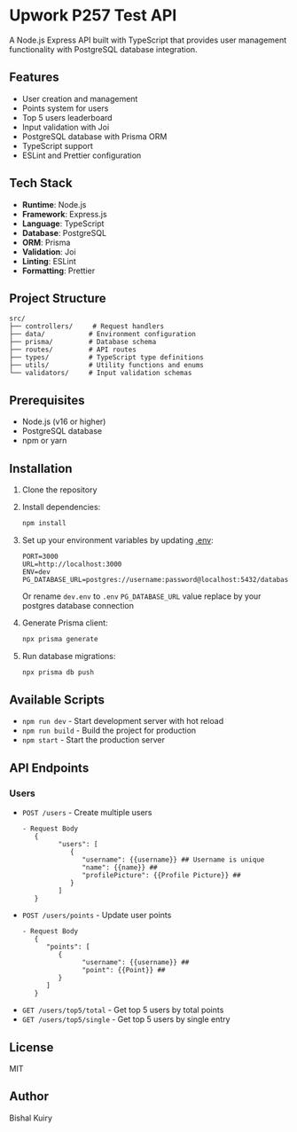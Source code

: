 # Upwork P257 Test API

A Node.js Express API built with TypeScript that provides user management functionality with PostgreSQL database integration.

## Features

- User creation and management
- Points system for users
- Top 5 users leaderboard
- Input validation with Joi
- PostgreSQL database with Prisma ORM
- TypeScript support
- ESLint and Prettier configuration

## Tech Stack

- **Runtime**: Node.js
- **Framework**: Express.js
- **Language**: TypeScript
- **Database**: PostgreSQL
- **ORM**: Prisma
- **Validation**: Joi
- **Linting**: ESLint
- **Formatting**: Prettier

## Project Structure

```
src/
├── controllers/     # Request handlers
├── data/           # Environment configuration
├── prisma/         # Database schema
├── routes/         # API routes
├── types/          # TypeScript type definitions
├── utils/          # Utility functions and enums
└── validators/     # Input validation schemas
```

## Prerequisites

- Node.js (v16 or higher)
- PostgreSQL database
- npm or yarn

## Installation

1. Clone the repository
2. Install dependencies:
   ```bash
   npm install
   ```

3. Set up your environment variables by updating [.env](.env):
   ```env
   PORT=3000
   URL=http://localhost:3000
   ENV=dev
   PG_DATABASE_URL=postgres://username:password@localhost:5432/database_name
   ```

   Or rename `dev.env` to `.env`
      `PG_DATABASE_URL` value replace by your postgres database connection

4. Generate Prisma client:
   ```bash
   npx prisma generate
   ```

5. Run database migrations:
   ```bash
   npx prisma db push
   ```

## Available Scripts

- `npm run dev` - Start development server with hot reload
- `npm run build` - Build the project for production
- `npm start` - Start the production server

## API Endpoints

### Users

- `POST /users` - Create multiple users
   ```
   - Request Body 
      {
            "users": [
               {
                  "username": {{username}} ## Username is unique
                  "name": {{name}} ##
                  "profilePicture": {{Profile Picture}} ##
               }
            ]
      }
   ```
- `POST /users/points` - Update user points
   ```
   - Request Body
      {
         "points": [
            {
                  "username": {{username}} ## 
                  "point": {{Point}} ##
            }
         ]
      }
   ```
- `GET /users/top5/total` - Get top 5 users by total points
- `GET /users/top5/single` - Get top 5 users by single entry


## License

MIT

## Author

Bishal Kuiry
